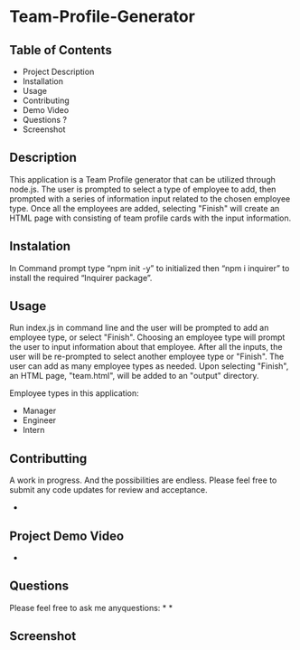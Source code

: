 # Team-Profile-Generator 
## Table of Contents 

* Project Description
* Installation
* Usage
* Contributing 
* Demo Video
* Questions ?
* Screenshot

## Description
This application is a Team Profile generator that can be utilized through node.js. The user is prompted to select a type of employee to add, then prompted with a series of information input related to the chosen employee type. Once all the employees are added, selecting "Finish" will create an HTML page with consisting of team profile cards with the input information.

## Instalation

In Command prompt type “npm init -y” to initialized then “npm i inquirer” to install the required “Inquirer package”.

## Usage 

Run index.js in command line and the user will be prompted to add an employee type, or select "Finish". Choosing an employee type will prompt the user to input information about that employee. After all the inputs, the user will be re-prompted to select another employee type or "Finish". The user can add as many employee types as needed. Upon selecting "Finish", an HTML page, "team.html", will be added to an "output" directory.

Employee types in this application:

* Manager
* Engineer
* Intern

## Contributting
A work in progress. And the possibilities are endless.
Please feel free to submit any code updates for review and acceptance.

* 

## Project Demo Video

* 

## Questions

Please feel free to ask me anyquestions:
* 
* 

## Screenshot



